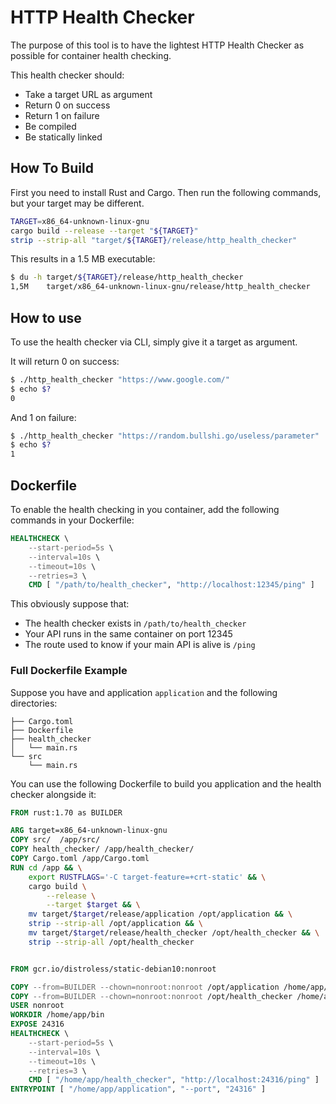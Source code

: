 # HTTP Health Checker

The purpose of this tool is to have the lightest HTTP Health Checker as possible for container health checking.

This health checker should:

- Take a target URL as argument
- Return 0 on success
- Return 1 on failure
- Be compiled
- Be statically linked

## How To Build

First you need to install Rust and Cargo. Then run the following commands, but your target may be different.

```bash
TARGET=x86_64-unknown-linux-gnu
cargo build --release --target "${TARGET}"
strip --strip-all "target/${TARGET}/release/http_health_checker"
```

This results in a 1.5 MB executable:

```bash
$ du -h target/${TARGET}/release/http_health_checker
1,5M    target/x86_64-unknown-linux-gnu/release/http_health_checker
```

## How to use

To use the health checker via CLI, simply give it a target as argument.

It will return 0 on success:

```bash
$ ./http_health_checker "https://www.google.com/"
$ echo $?
0
```

And 1 on failure:

```bash
$ ./http_health_checker "https://random.bullshi.go/useless/parameter"
$ echo $?
1
```

## Dockerfile

To enable the health checking in you container, add the following commands in your Dockerfile:

```dockerfile
HEALTHCHECK \
    --start-period=5s \
    --interval=10s \
    --timeout=10s \
    --retries=3 \
    CMD [ "/path/to/health_checker", "http://localhost:12345/ping" ]
```

This obviously suppose that:

- The health checker exists in `/path/to/health_checker`
- Your API runs in the same container on port 12345
- The route used to know if your main API is alive is `/ping`

### Full Dockerfile Example

Suppose you have and application `application` and the following directories:

```text
├── Cargo.toml
├── Dockerfile
├── health_checker
│   └── main.rs
└── src
    └── main.rs
```

You can use the following Dockerfile to build you application and the health checker alongside it:

```dockerfile
FROM rust:1.70 as BUILDER

ARG target=x86_64-unknown-linux-gnu
COPY src/  /app/src/
COPY health_checker/ /app/health_checker/
COPY Cargo.toml /app/Cargo.toml
RUN cd /app && \
    export RUSTFLAGS='-C target-feature=+crt-static' && \
    cargo build \
        --release \
        --target $target && \
    mv target/$target/release/application /opt/application && \
    strip --strip-all /opt/application && \
    mv target/$target/release/health_checker /opt/health_checker && \
    strip --strip-all /opt/health_checker


FROM gcr.io/distroless/static-debian10:nonroot

COPY --from=BUILDER --chown=nonroot:nonroot /opt/application /home/app/application
COPY --from=BUILDER --chown=nonroot:nonroot /opt/health_checker /home/app/health_checker
USER nonroot
WORKDIR /home/app/bin
EXPOSE 24316
HEALTHCHECK \
    --start-period=5s \
    --interval=10s \
    --timeout=10s \
    --retries=3 \
    CMD [ "/home/app/health_checker", "http://localhost:24316/ping" ]
ENTRYPOINT [ "/home/app/application", "--port", "24316" ]
```

